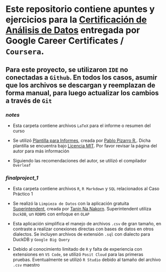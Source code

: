 # Este repositorio contiene apuntes y ejercicios para la [Certificación de Análisis de Datos](https://www.coursera.org/programs/analisis-de-datos-google-2024-3arim/professional-certificates/analisis-de-datos-de-google?collectionId=oQpfy) entregada por Google Career Certificates / `Coursera`.

## Para este proyecto, se utilizaron `IDE` no conectadas a `Github`. En todos los casos, asumir que los archivos se descargan y reemplazan de forma manual, para luego actualizar los cambios a través de `Git` 

### *notes*

* Esta carpeta contiene archivos `LaTeX` para el informe o resumen del curso

* Se utilizó [Plantilla para Informes](https://latex.ppizarror.com/informe), creada por [Pablo Pizarro R.](https://ppizarror.com). Dicha plantilla se encuentra bajo [Licencia MIT](https://opensource.org/licenses/MIT). Por favor revisar la página del autor para más información

* Siguiendo las recomendaciones del autor, se utilizó el compilador `Overleaf`

### *finalproject_1*

* Esta carpeta contiene archivos `R`, `R Markdown` y `SQL` relacionados al Caso Práctico 1

* Se realizó la `Limpieza de Datos` con la aplicación gratuita [Superintendent](https://superintendent.app/), creada por [Tanin Na Nakorn](https://github.com/tanin47). Superintendent utiliza `DuckDB`, un `RDBMS` con enfoque en `OLAP`

* Esta aplicación simplifica el manejo de archivos `.csv` de gran tamaño, en contraste a realizar conexiones directas con bases de datos en otros dialectos. Se incluyen archivos de extensión `.sql` con dialecto para DuckDB y `Google Big Query`

* Debido al conocimiento limitado de `R` y falta de experiencia con extensiones en `VS Code`, se utilizó `Posit Cloud` para las primeras pruebas. Eventualmente se utilizó `R Studio` debido al tamaño del archivo `.csv` maestro
